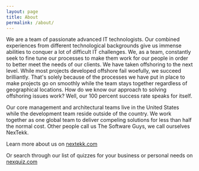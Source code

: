 ```yaml
---
layout: page
title: About
permalink: /about/
---
```


We are a team of passionate advanced IT technologists. Our combined experiences from different technological backgrounds give us immense abilities to conquer a lot of difficult IT challenges. We, as a team, constantly seek to fine tune our processes to make them work for our people in order to better meet the needs of our clients. We have taken offshoring to the next level. While most projects developed offshore fail woefully, we succeed brilliantly. That's solely because of the processes we have put in place to make projects go on smoothly while the team stays together regardless of geographical locations. How do we know our approach to solving offshoring issues work? Well, our 100 percent success rate speaks for itself.

Our core management and architectural teams live in the United States while the development team reside outside of the country. We work together as one global team to deliver compeling solutions for less than half the normal cost. Other people call us The Software Guys, we call ourselves NexTekk.

Learn more about us on 
[nextekk.com](https://nextekk.com)

Or search through our list of quizzes for your business or personal needs on 
[nexquiz.com](https://nexquiz.com)

